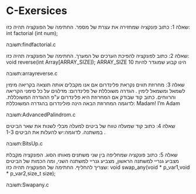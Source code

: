 # C-Exersices

שאלה 1:
כתוב פונקציה שמחזירה את עצרת של מספר. החתימה של הפונקציה תהיה כזו:
int factorial (int num);

תשובה:findfactorial.c

שאלה 2:
כתוב לפונקציה להפיכת הערכים של המערך.
החתימה של הפונקציה תהיה כזו:
void reverse(int Array[ARRAY_SIZE]);
ARRAY_SIZE הינו קבוע שמוגדר להיות 10

תשובה:arrayreverse.c

שאלה 3:
מחרוזת תווים נקראת פלינדרום אם אנו מקבלים אותה תוצאה בקריאה מימין לשמאל ומשמאל לימין .
הגדרה משוכללת של פלינדרום: מדלגים על כל סימני הקריאה והרווחים.
כתוב קוד שבודק אם המחרוזת היא פלינדרום ע"פ ההגדרה המשוכללת. לדוגמה המחרוזת הבאה הינה פולינדרום בהגדרה המשוכללת:
Madam! I’m Adam

תשובה:AdvancedPalindrom.c

שאלה 4:
כתוב קוד שמעלה טווח של ביטים למעלה מבלי לשנות את שאר הביטים במשתנה.
לדוגמה:יש להעלות את הביטים 1-3 .

תשובה:BitsUp.c

שאלה 5:
כתוב פונקציה שמחליפה בין שני משתנים מאותו הסוג.
הפונקציה מקבלת מצביע גנריי למשתנה הראשון, מצביע גנריי למשתנה השני, ומה הכמות של הביטים שצריך להחליף.
החתימה של הפונקציה תהיה כזו:
void swap_any(void * p_var1,void * p_var2,size_t size);

תשובה:Swapany.c

